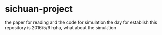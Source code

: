 # sichuan-project
the paper for reading and the code for simulation 
the day for establish this repository is 2016/5/6
haha, what about the simulation
